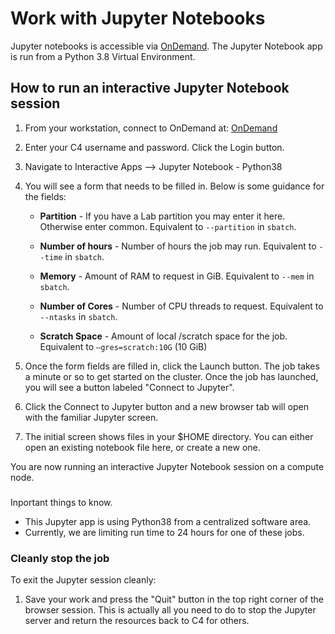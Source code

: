 # Work with Jupyter Notebooks

Jupyter notebooks is accessible via <a href="https://c4-ondemand1.ucsf.edu">OnDemand</a>. The Jupyter Notebook app is run from a Python 3.8 Virtual Environment.


## How to run an interactive Jupyter Notebook session

1. From your workstation, connect to OnDemand at: <a href="https://c4-ondemand1.ucsf.edu">OnDemand</a>

2. Enter your C4 username and password. Click the Login button.

3. Navigate to Interactive Apps --> Jupyter Notebook - Python38

4. You will see a form that needs to be filled in. Below is some guidance for the fields:

   - **Partition** - If you have a Lab partition you may enter it here. Otherwise enter common. Equivalent to `--partition` in `sbatch`.

   - **Number of hours** - Number of hours the job may run. Equivalent to `--time` in `sbatch`.

   - **Memory** - Amount of RAM to request in GiB. Equivalent to `--mem` in `sbatch`.

   - **Number of Cores** - Number of CPU threads to request. Equivalent to `--ntasks` in `sbatch`.

   - **Scratch Space** - Amount of local /scratch space for the job. Equivalent to `–gres=scratch:10G` (10 GiB)

5. Once the form fields are filled in, click the Launch button. The job takes a minute or so to get started on the cluster. Once the job has launched, you will see a button labeled "Connect to Jupyter". 

6. Click the Connect to Jupyter button and a new browser tab will open with the familiar Jupyter screen.

7. The initial screen shows files in your $HOME directory. You can either open an existing notebook file here, or create a new one.

You are now running an interactive Jupyter Notebook session on a compute node. 

<div class="alert alert-warning" role="alert" style="margin-top: 3ex" markdown="1">
Inportant things to know.
</div><img>

- This Jupyter app is using Python38 from a centralized software area.
- Currently, we are limiting run time to 24 hours for one of these jobs.

### Cleanly stop the job

To exit the Jupyter session cleanly: 

1. Save your work and press the "Quit" button in the top right corner of the browser session. This is actually all you need to do to stop the Jupyter server and return the resources back to C4 for others. 
